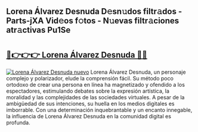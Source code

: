 ## Lorena Álvarez Desnuda D𝚎sn𝚞dos filtr𝚊dos - Parts-jXA Vid𝚎os f𝚘tos - N𝚞evas filtr𝚊ciones atr𝚊ctivas Pu1Se

# <h2><a href="http://mb9eag.tromn.icu/?c=Lorena+%c3%81lvarez+Desnuda">🔗👉👉👉 Lorena Álvarez Desnuda 🔗🔗</a></h2>

[![Lorena Álvarez Desnuda nuevo](https://i.imgur.com/pEAQMta.gif)](http://mb9eag.tromn.icu/?c=Lorena+%c3%81lvarez+Desnuda)
Lorena Álvarez Desnuda, un personaje complejo y polarizador, elude la comprensión fácil. Su método poco ortodoxo de crear una persona en línea ha magnetizado y ofendido a los espectadores, estimulando debates sobre la expresión artística, la moralidad y las complejidades de las sociedades virtuales. A pesar de la ambigüedad de sus intenciones, su huella en los medios digitales es imborrable. Con una determinación inquebrantable y un encanto innegable, la influencia de Lorena Álvarez Desnuda en la comunidad digital es profunda.
